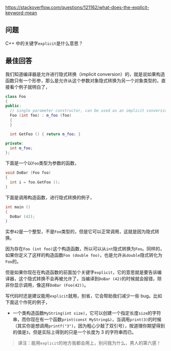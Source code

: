 <https://stackoverflow.com/questions/121162/what-does-the-explicit-keyword-mean>


## 问题

C++ 中的关键字`explicit`是什么意思？

## 最佳回答

我们知道编译器是允许进行隐式转换（implicit conversion）的，就是说如果构造函数只有一个形参，那么是允许从这个参数对象隐式转换为另一个对象类型的，直接看个例子就明白了，

```c++
class Foo
{
public:
  // single parameter constructor, can be used as an implicit conversion
  Foo (int foo) : m_foo (foo) 
  {
  }

  int GetFoo () { return m_foo; }

private:
  int m_foo;
};
```

下面是一个以`Foo`类型为参数的函数，

```c++
void DoBar (Foo foo)
{
  int i = foo.GetFoo ();
}
```

下面是调用构造函数，进行隐式转换的例子，

```c++
int main ()
{
  DoBar (42);
}
```

实参`42`是一个整型，不是`Foo`类型的，但是它可以正常调用，这就是因为隐式转换。

因为存在`Foo (int foo)`这个构造函数，所以可以从`int`隐式转换为`Foo`。同样的，如果你定义了这样的构造函数`Foo (double foo)`，也是允许从`double`隐式转化为`Foo`的。

但是如果你现在在构造函数的前面加个关键字`explicit`，它的意思就是要告诉编译器，这个隐式转换不会再被允许了，当编译到`DoBar (42)`的时候就会报错，除非你显示调用，像这样`DoBar (Foo(42))`。

写代码时还是建议能用`explicit`就用，别省，它会帮助我们减少一些 bug。比如下面这个作死的例子，

 - 一个类构造函数`MyString(int size)`，它可以创建一个指定长度`size`的字符串，而你现在有一个函数`print(const MyString&)`，当调用`print(3)`的时候（其实你是想调用`printf("3")`，因为粗心少敲了双引号），按道理你期望得到的值是`3`，但是实际上得到的只是一个长度为 3 的字符串而已。
 
>译注：能用`explicit`的地方我都会用上，别问我为什么，男人的第六感！
